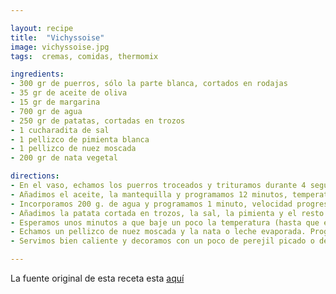 ```yaml
---

layout: recipe
title:  "Vichyssoise"
image: vichyssoise.jpg
tags:  cremas, comidas, thermomix

ingredients:
- 300 gr de puerros, sólo la parte blanca, cortados en rodajas
- 35 gr de aceite de oliva
- 15 gr de margarina
- 700 gr de agua
- 250 gr de patatas, cortadas en trozos
- 1 cucharadita de sal
- 1 pellizco de pimienta blanca
- 1 pellizco de nuez moscada
- 200 gr de nata vegetal

directions:
- En el vaso, echamos los puerros troceados y trituramos durante 4 segundos, velocidad 5. Con ayuda de la espátula, bajamos los restos que hayan quedado en las paredes y en la tapa del vaso hacia las cuchillas.
- Añadimos el aceite, la mantequilla y programamos 12 minutos, temperatura varoma y velocidad 1.
- Incorporamos 200 g. de agua y programamos 1 minuto, velocidad progresiva 5-7-10, para que el puerro quede totalmente triturado.
- Añadimos la patata cortada en trozos, la sal, la pimienta y el resto del agua (500 g.). Programamos 20 minutos, temperatura 100º y velocidad 1.
- Esperamos unos minutos a que baje un poco la temperatura (hasta que esté a 80º) y programamos 1 minuto, a velocidad 7.
- Echamos un pellizco de nuez moscada y la nata o leche evaporada. Programamos 8 minutos, temperatura 90º y velocidad 3.
- Servimos bien caliente y decoramos con un poco de perejil picado o de cebollino picado.

---
```


La fuente original de esta receta esta [aquí](https://www.misthermorecetas.com/2011/12/23/vichyssoise/)